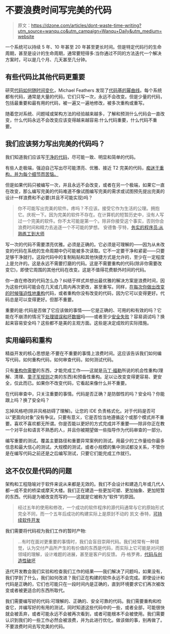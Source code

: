 # 不要浪费时间写完美的代码

> 原文：<https://dzone.com/articles/dont-waste-time-writing?utm_source=wanqu.co&utm_campaign=Wanqu+Daily&utm_medium=website>

一个系统可以持续 5 年、10 年甚至 20 年甚至更长时间。但是特定代码行的生命周期，甚至是设计的生命周期，通常要短得多:当你通过不同的方法迭代一个解决方案时，可以是几个月、几天甚至几分钟。

## 有些代码比其他代码更重要

研究[代码如何随时间变化](http://www.youtube.com/watch?v=0eAhzJ_KM-Q)，Michael Feathers 发现了[代码基的幂曲线](http://swreflections.blogspot.ca/2012/10/bad-things-happen-to-good-code.html)。每个系统都有代码，通常是大量的代码，它们只写一次，永远不会改变。但是少量的代码，包括最重要和最有用的代码，被一遍又一遍地修改，被多次重构或重写。

随着您对系统、问题域或架构方法的经验越来越多，了解和预测什么代码会一直改变，什么代码永远不会改变应该变得越来越容易:什么代码重要，什么代码不重要。

## 我们应该努力写出完美的代码吗？

我们知道我们应该写[干净的代码](http://www.amazon.com/Clean-Code-Handbook-Software-Craftsmanship/dp/0132350882)，尽可能一致、明显和简单的代码。

有些人走极端，强迫自己写出尽可能漂亮、优雅、接近 T2 完美的代码，[痴迷于重构，并为每个细节而苦恼。](http://programmers.stackexchange.com/questions/43506/is-it-bad-to-have-an-obsessive-refactoring-disorder)

但是如果代码只被编写一次，并且永远不会改变，或者在另一个极端，如果它一直在改变，那么编写完美的代码难道不像试图编写完美的需求或试图预先提出完美的设计一样浪费和不必要(并且不可能实现)吗？

> 你不可能写出完美的软件。疼吗？不应该。接受它作为生活的公理。拥抱它。庆祝一下。因为完美的软件不存在。在计算机的短暂历史中，没有人写过一个完美的软件。你不太可能是第一个。除非你接受这个事实，否则你会浪费时间和精力去追逐一个不可能的梦想。
> 安德鲁·亨特，[务实的程序员:从熟练工到大师](https://pragprog.com/the-pragmatic-programmer)

写一次的代码不需要漂亮优雅。必须是正确的。它必须是可理解的——因为从未改变的代码在系统的生命周期中仍可能被多次读取。它不一定要干净和紧密——只要足够干净就行。这段代码中的复制粘贴和其他快捷方式是允许的，至少在一定程度上是允许的。这是永远不需要打磨的代码。这是不需要重构的代码(除非你需要改变它)，即使它周围的其他代码在改变。这是不值得花费额外时间的代码。

你一直在修改的代码怎么办？纠结于样式并想出最优雅的解决方案是浪费时间，因为这些代码可能会在几天或几周内再次更改，甚至重写。同样，[在每次你做出改变的时候强迫性地重构](http://programmers.stackexchange.com/questions/43506/is-it-bad-to-have-an-obsessive-refactoring-disorder)代码，或者重构你没有改变的代码，因为它可以变得更好。代码总是可以变得更好。但那不重要。

重要的是:代码是否做了它应该做的事情——它是正确的、可用的和有效的吗？它能在不崩溃的情况下[处理错误和坏数据](http://swreflections.blogspot.com/2012/03/defensive-programming-being-just-enough.html)吗——或者至少[安全失败](https://buildsecurityin.us-cert.gov/articles/knowledge/principles/failing-securely)？容易调试吗？换起来容易安全吗？这些都不是美的主观方面。这些是决定成败的实际措施。

## 实用编码和重构

精益开发的核心思想是:不要在不重要的事情上浪费时间。这应该告诉我们如何编写代码，如何重构代码，如何审查代码，如何测试代码。

只有[重构你需要](http://swreflections.blogspot.com/2012/04/what-refactoring-is-and-what-it-isnt.html)的东西，才能完成工作——这就是[马丁·福勒](http://martinfowler.com/articles/workflowsOfRefactoring/)所说的机会性重构(理解、清理、[童子军规则](http://programmer.97things.oreilly.com/wiki/index.php/The_Boy_Scout_Rule)之类的东西)和预备性重构。足以让改变变得更容易、更安全，仅此而已。如果你不改变代码，它看起来像什么并不重要。

在代码审查中，只关注重要的事情。代码是否正确？是防御性的吗？安全吗？你能跟上吗？换了安全吗？

忘掉风格吧(除非风格妨碍了理解)。让您的 IDE 负责格式化。对于代码是否可以“更面向对象”没有争议。只要有意义，它是否恰当地遵循这个或那个模式并不重要。喜欢不喜欢都无所谓。你是否能以更好的方式完成并不重要——除非你正在教一个对平台和语言不熟悉的人，并且你被期望做一些指导作为代码审查的一部分。

编写重要的测试。覆盖主要路径和重要异常案例的测试。用最少的工作量给你最多信息和最大信心的测试。大规模的测试，或者小规模的集中测试都没关系，不管你是在编写代码之前还是之后编写测试，只要它们能完成工作就行。

## 这不仅仅是代码的问题

架构和工程隐喻对于软件来说从来都是无效的。我们不会设计和建造几年或几代人都一成不变的桥梁或摩天大楼。我们正在建造一些更加可塑、更加抽象、更加短暂的东西。代码是为被改变而写的——这就是它被称为“软件”的原因。

> 经过五年的使用和修改，一个成功的软件程序的源代码通常与它的原始形式完全不同，而一个五年后成功的构建实际上是原封不动的
> 凯文·泰特，[可持续软件开发](http://www.amazon.com/Sustainable-Software-Development-Agile-Perspective/dp/0321286081)

我们需要将代码视为我们工作的暂时产物:

> …有时在面对更重要的事情时，我们会盲目崇拜代码。我们经常有一种错觉，认为交付产品所产生的有价值的东西是代码，而实际上它可能是对问题领域的理解，设计难题的进展，甚至是客户的反馈。
> 丹·格罗弗，[代码与创造性破坏](http://dangrover.com/2013/07/16/code-and-creative-destruction/)

迭代开发教会我们实验和检查我们工作的结果——我们解决了问题吗，如果没有，我们学到了什么，我们如何改进？我们正在构建的软件永远不会完成。即使设计和代码是正确的，它们也可能只在一段时间内是正确的，直到环境要求它们再次被改变或者被更适合的东西所取代。

我们需要编写好的代码:可理解的、正确的、安全可靠的代码。我们需要重构和检查它，并编写好的有用的测试，同时知道这些代码中的一些，或者全部，可能很快就会被丢弃，或者可能永远不会被再次看到，或者可能根本不会被使用。我们需要认识到我们的一些工作必然会被浪费，并为此进行优化。做该做的事，别再做了。不要浪费时间去写完美的代码。